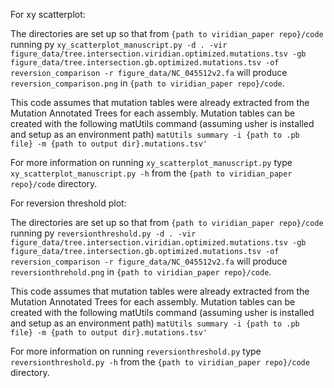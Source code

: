 For xy scatterplot:

The directories are set up so that from `{path to viridian_paper repo}/code` running py `xy_scatterplot_manuscript.py -d . -vir figure_data/tree.intersection.viridian.optimized.mutations.tsv -gb figure_data/tree.intersection.gb.optimized.mutations.tsv -of reversion_comparison -r figure_data/NC_045512v2.fa` will produce `reversion_comparison.png` in `{path to viridian_paper repo}/code`.

This code assumes that mutation tables were already extracted from the Mutation Annotated Trees for each assembly. 
Mutation tables can be created with the following matUtils command (assuming usher is installed and setup as an environment path) `matUtils summary -i {path to .pb file} -m {path to output dir}.mutations.tsv'`

For more information on running `xy_scatterplot_manuscript.py` type `xy_scatterplot_manuscript.py -h` from the `{path to viridian_paper repo}/code` directory.

For reversion threshold plot:

The directories are set up so that from `{path to viridian_paper repo}/code` running py `reversionthreshold.py -d . -vir figure_data/tree.intersection.viridian.optimized.mutations.tsv -gb figure_data/tree.intersection.gb.optimized.mutations.tsv -of reversion_comparison -r figure_data/NC_045512v2.fa` will produce `reversionthrehold.png` in `{path to viridian_paper repo}/code`.

This code assumes that mutation tables were already extracted from the Mutation Annotated Trees for each assembly. 
Mutation tables can be created with the following matUtils command (assuming usher is installed and setup as an environment path) `matUtils summary -i {path to .pb file} -m {path to output dir}.mutations.tsv'`

For more information on running `reversionthreshold.py` type `reversionthreshold.py -h` from the `{path to viridian_paper repo}/code` directory.



